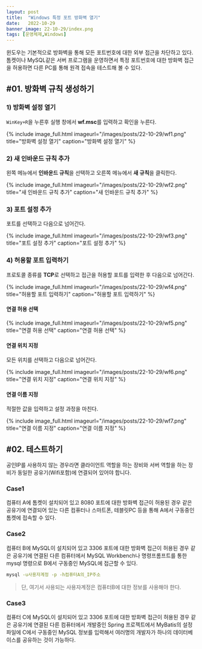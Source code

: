 ```yaml
---
layout: post
title:  "Windows 특정 포트 방화벽 열기"
date:   2022-10-29
banner_image: 22-10-29/index.png
tags: [운영체제,Windows]
---
```


윈도우는 기본적으로 방화벽을 통해 모든 포트번호에 대한 외부 접근을 차단하고 있다. 톰켓이나 MySQL같은 서버 프로그램을 운영하면서 특정 포트번호에 대한 방화벽 접근을 허용하면 다른 PC를 통해 원격 접속을 테스트해 볼 수 있다.

<!--more-->

## #01. 방화벽 규칙 생성하기

### 1) 방화벽 설정 열기

`WinKey+R`을 누른후 실행 창에서 **wf.msc**를 입력하고 확인을 누른다.

{% include image_full.html imageurl="/images/posts/22-10-29/wf1.png" title="방화벽 설정 열기" caption="방화벽 설정 열기" %}

### 2) 새 인바운드 규칙 추가

왼쪽 메뉴에서 **인바운드 규칙**을 선택하고 오른쪽 메뉴에서 **새 규칙**을 클릭한다.

{% include image_full.html imageurl="/images/posts/22-10-29/wf2.png" title="새 인바운드 규칙 추가" caption="새 인바운드 규칙 추가" %}

### 3) 포트 설정 추가

포트를 선택하고 다음으로 넘어간다.

{% include image_full.html imageurl="/images/posts/22-10-29/wf3.png" title="포트 설정 추가" caption="포트 설정 추가" %}

### 4) 허용할 포트 입력하기

프로토콜 종류를 **TCP**로 선택하고 접근을 허용할 포트를 입력한 후 다음으로 넘어간다.

{% include image_full.html imageurl="/images/posts/22-10-29/wf4.png" title="허용할 포트 입력하기" caption="허용할 포트 입력하기" %}

#### 연결 허용 선택

{% include image_full.html imageurl="/images/posts/22-10-29/wf5.png" title="연결 허용 선택" caption="연결 허용 선택" %}

#### 연결 위치 지정

모든 위치를 선택하고 다음으로 넘어간다.

{% include image_full.html imageurl="/images/posts/22-10-29/wf6.png" title="연결 위치 지정" caption="연결 위치 지정" %}

#### 연결 이름 지정

적절한 값을 입력하고 설정 과정을 마친다.

{% include image_full.html imageurl="/images/posts/22-10-29/wf7.png" title="연결 이름 지정" caption="연결 이름 지정" %}

## #02. 테스트하기

공인IP를 사용하지 않는 경우라면 클라이언트 역할을 하는 장비와 서버 역할을 하는 장비가 동일한 공유기(Wifi포함)에 연결되어 있어야 합니다.

### Case1

컴퓨터 A에 톰켓이 설치되어 있고 8080 포트에 대한 방화벽 접근이 허용된 경우 같은 공유기에 연결되어 있는 다른 컴퓨터나 스마트폰, 테블릿PC 등을 통해 A에서 구동중인 톰켓에 접속할 수 있다.

### Case2

컴퓨터 B에 MySQL이 설치되어 있고 3306 포트에 대한 방화벽 접근이 허용된 경우 같은 공유기에 연결된 다른 컴퓨터에서 MySQL Workbench나 명령프롬프트를 통한 mysql 명령으로 B에서 구동중인 MySQL에 접근할 수 있다.

```bash
mysql -u사용자계정 -p -h컴퓨터A의_IP주소
```

> 단, 여기서 사용되는 사용자계정은 컴퓨터B에 대한 정보를 사용해야 한다.

### Case3

컴퓨터 C에 MySQL이 설치되어 있고 3306 포트에 대한 방화벽 접근이 허용된 경우 같은 공유기에 연결된 다른 컴퓨터에서 개발중인 Spring 프로젝트에서 MyBatis의 설정 파일에 C에서 구동중인 MySQL 정보를 입력해서 여러명의 개발자가 하나의 데이터베이스를 공유하는 것이 가능하다.